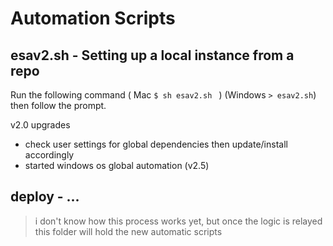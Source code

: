 # Automation Scripts
## esav2.sh - Setting up a local instance from a repo
Run the following command ( Mac ``` $ sh esav2.sh  ``` ) (Windows ``` > esav2.sh ```) then follow the prompt.

v2.0 upgrades
* check user settings for global dependencies then update/install accordingly
* started windows os global automation (v2.5)

## deploy - ...

> i don't know how this process works yet, but once the logic is relayed this folder will hold the new automatic scripts
